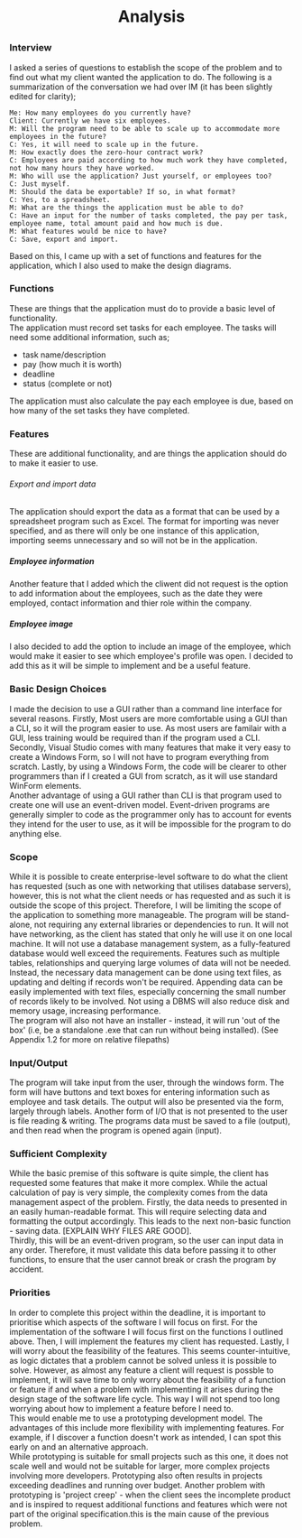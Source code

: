 # <p align="center">Analysis</p>
### Interview
I asked a series of questions to establish the scope of the problem and to find out what my client wanted the application to do. The following is a summarization of the conversation we had over IM (it has been slightly edited for clarity);  
```
Me: How many employees do you currently have?
Client: Currently we have six employees.
M: Will the program need to be able to scale up to accommodate more employees in the future?
C: Yes, it will need to scale up in the future.
M: How exactly does the zero-hour contract work?
C: Employees are paid according to how much work they have completed, not how many hours they have worked.
M: Who will use the application? Just yourself, or employees too?
C: Just myself.
M: Should the data be exportable? If so, in what format?
C: Yes, to a spreadsheet.
M: What are the things the application must be able to do?
C: Have an input for the number of tasks completed, the pay per task, employee name, total amount paid and how much is due.
M: What features would be nice to have?
C: Save, export and import.
```
Based on this, I came up with a set of functions and features for the application, which I also used to make the design diagrams.  
### Functions
These are things that the application must do to provide a basic level of functionality.  
The application must record set tasks for each employee. The tasks will need some additional information, such as;  
- task name/description
- pay (how much it is worth)
- deadline
- status (complete or not)  

The application must also calculate the pay each employee is due, based on how many of the set tasks they have completed.

### Features
These are additional functionality, and are things the application should do to make it easier to use.  
###### Export and import data
The application should export the data as a format that can be used by a spreadsheet program such as Excel.
The format for importing was never specified, and as there will only be one instance of this application, importing seems unnecessary and so will not be in the application.
##### Employee information
Another feature that I added which the cliwent did not request is the option to add information about the employees, such as the date they were employed, contact information and thier role within the company.
##### Employee image
I also decided to add the option to include an image of the employee, which would make it easier to see which employee's profile was open. I decided to add this as it will be simple to implement and be a useful feature.
### Basic Design Choices
I made the decision to use a GUI rather than a command line interface for several reasons. Firstly, Most users are more comfortable using a GUI than a CLI, so it will the program easier to use. As most users are familair with a GUI, less training would be required than if the program used a CLI.  
Secondly, Visual Studio comes with many features that make it very easy to create a Windows Form, so I will not have to program everything from scratch.
Lastly, by using a Windows Form, the code will be clearer to other programmers than if I created a GUI from scratch, as it will use standard WinForm elements.  
Another advantage of using a GUI rather than CLI is that program used to create one will use an event-driven model. Event-driven programs are generally simpler to code as the programmer only has to account for events they intend for the user to use, as it will be impossible for the program to do anything else.
### Scope
While it is possible to create enterprise-level software to do what the client has requested (such as one with networking that utilises database servers), however, this is not what the client needs or has requested and as such it is outside the scope of this project. Therefore, I will be limiting the scope of the application to something more manageable.
The program will be stand-alone, not requiring any external libraries or dependencies to run. It will not have networking, as the client has stated that only he will use it on one local machine. It will not use a database management system, as a fully-featured database would well exceed the requirements. Features such as multiple tables, relationships and querying large volumes of data will not be needed. Instead, the necessary data management can be done using text files, as updating and delting if records won't be required. Appending data can be easily implemented with text files, especially concerning the small number of records likely to be involved. Not using a DBMS will also reduce disk and memory usage, increasing performance.  
The program will also not have an installer - instead, it will run 'out of the box' (i.e, be a standalone .exe that can run without being installed). (See Appendix 1.2 for more on relative filepaths)
### Input/Output
The program will take input from the user, through the windows form. The form will have buttons and text boxes for entering information such as employee and task details. The output will also be presented via the form, largely through labels.
Another form of I/O that is not presented to the user is file reading & writing. The programs data must be saved to a file (output), and then read when the program is opened again (input).
### Sufficient Complexity
While the basic premise of this software is quite simple, the client has requested some features that make it more complex. While the actual calculation of pay is very simple, the complexity comes from the data management aspect of the problem. Firstly, the data needs to presented in an easily human-readable format. This will require selecting data and formatting the output accordingly.
This leads to the next non-basic function - saving data. [EXPLAIN WHY FILES ARE GOOD].  
Thirdly, this will be an event-driven program, so the user can input data in any order. Therefore, it must validate this data before passing it to other functions, to ensure that the user cannot break or crash the program by accident.
### Priorities
In order to complete this project within the deadline, it is important to prioritise which aspects of the software I will focus on first.
For the implementation of the software I will focus first on the functions I outlined above. Then, I will implement the features my client has requested. Lastly, I will worry about the feasibility of the features. This seems counter-intuitive, as logic dictates that a problem cannot be solved unless it is possible to solve. However, as almost any feature a client will request is possble to implement, it will save time to only worry about the feasibility of a function or feature if and when a problem with implementing it arises during the design stage of the software life cycle. This way I will not spend too long worrying about how to implement a feature before I need to.  
This would enable me to use a prototyping development model. The advantages of this include more flexibility with implementing features. For example, if I discover a function doesn't work as intended, I can spot this early on and an alternative approach.  
While prototyping is suitable for small projects such as this one, it does not scale well and would not be suitable for larger, more complex projects involving more developers. Prototyping also often results in projects exceeding deadlines and running over budget. Another problem with prototyping is 'project creep' - when the client sees the incomplete product and is inspired to request additional functions and features which were not part of the original specification.this is the main cause of the previous problem.
